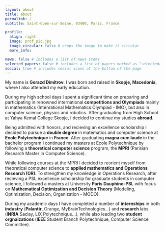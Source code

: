 ```yaml
---
layout: about
title: about
permalink: /
subtitle: Saint-Ouen-sur-Seine, 93400, Paris, France

profile:
  align: right
  image: prof_pic.jpg
  image_circular: false # crops the image to make it circular
  more_info:

news: false # includes a list of news items
selected_papers: false # includes a list of papers marked as "selected={true}"
social: true # includes social icons at the bottom of the page
---
```


My name is <b>Gorazd Dimitrov</b>. I was born and raised in <b>Skopje, Macedonia</b>, where I also attended my early education. 

During my high school days I spent a significant time on preparing and participating in renowned international <b>competitions and Olympiads</b> mainly in mathematics (Intenrational Mathematics Olympiad - IMO), but also in computer science, physics and robotics. After graduating from High School at Yahya Kemal College Skopje, I decided to continue my studies <b>abroad</b>. 

Being admitted with honors, and recieving an excellence scholarship I decided to pursue a <b>double degree</b> in matematics and computer science at <b>Ecole Polytechnique</b> in <b>France</b>. After graduating <b>magna cum laude</b> in the bachelor program I continued my masters at Ecole Polytechnique by following a <b>theoretical computer science</b> program, the <b>MPRI</b> (Parisian Research Master in Computer Science). 

While following courses at the MPRI I decided to reorient myself from theoretical computer science to <b>applied mathematics and Operations Research (OR)</b>. To strengthen my knowledge in Operations Research, after recieving a PSL excellence scholarship for graduate students in computer science, I followed a masters at University <b>Paris Dauphine-PSL</b> with focus on <b>Mathematical Optimization and Decision Theory</b> (Modeling, Optimization, Decision, Organization - MODO).

During my academic days I have completed a number of <b>internships</b> in both <b>industry</b> (<b>Palantir</b>, Orange, MyBrainTechnologies...) and <b>research</b> labs (<b>INRIA</b> Saclay, LIX Polytechnique...), while also leading two <b>student orgnaizations</b> (<b>IEEE</b> Student Branch Polytechnique, Computer Science Committee).